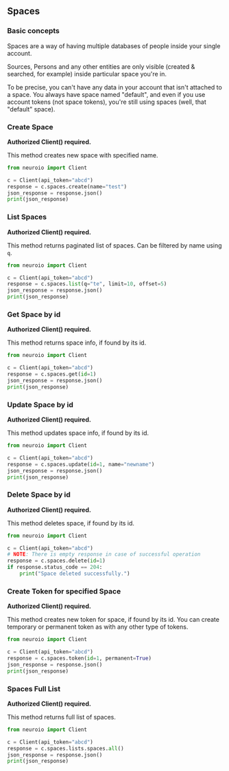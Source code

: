 ## Spaces

### Basic concepts

Spaces are a way of having multiple databases of people inside your single account.

Sources, Persons and any other entities are only visible (created & searched, for example) inside particular space you're in.

To be precise, you can't have any data in your account that isn't attached to a space. You always have space named "default", and even if you use account tokens (not space tokens), you're still using spaces (well, that "default" space).

### Create Space

__Authorized Client() required.__

This method creates new space with specified name.

```python
from neuroio import Client

c = Client(api_token="abcd")
response = c.spaces.create(name="test")
json_response = response.json()
print(json_response)
```

### List Spaces

__Authorized Client() required.__

This method returns paginated list of spaces. 
Can be filtered by name using `q`.

```python
from neuroio import Client

c = Client(api_token="abcd")
response = c.spaces.list(q="te", limit=10, offset=5)
json_response = response.json()
print(json_response)
```

### Get Space by id

__Authorized Client() required.__

This method returns space info, if found by its id.

```python
from neuroio import Client

c = Client(api_token="abcd")
response = c.spaces.get(id=1)
json_response = response.json()
print(json_response)
```

### Update Space by id

__Authorized Client() required.__

This method updates space info, if found by its id.

```python
from neuroio import Client

c = Client(api_token="abcd")
response = c.spaces.update(id=1, name="newname")
json_response = response.json()
print(json_response)
```

### Delete Space by id

__Authorized Client() required.__

This method deletes space, if found by its id.

```python
from neuroio import Client

c = Client(api_token="abcd")
# NOTE: There is empty response in case of successful operation
response = c.spaces.delete(id=1)
if response.status_code == 204:
    print("Space deleted successfully.")
```

### Create Token for specified Space

__Authorized Client() required.__

This method creates new token for space, if found by its id.
You can create temporary or permanent token as with any other type of tokens.

```python
from neuroio import Client

c = Client(api_token="abcd")
response = c.spaces.token(id=1, permanent=True)
json_response = response.json()
print(json_response)
```

### Spaces Full List

__Authorized Client() required.__

This method returns full list of spaces.

```python
from neuroio import Client

c = Client(api_token="abcd")
response = c.spaces.lists.spaces.all()
json_response = response.json()
print(json_response)
```